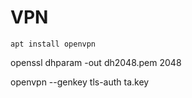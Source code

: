 # VPN 

```
apt install openvpn 
```

openssl dhparam -out dh2048.pem 2048

openvpn --genkey tls-auth ta.key

